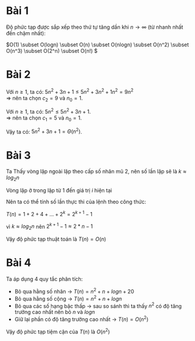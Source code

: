 # Bài 1
Độ phức tạp được sắp xếp theo thứ tự tăng dần khi $n \to \infty$ (từ nhanh nhất đến chậm nhất):

$O(1) \subset O(logn) \subset O(n) \subset O(nlogn) \subset O(n^2) \subset O(n^3) \subset O(2^n) \subset O(n!) $

# Bài 2

Với $n \ge 1$, ta có: $5n^2 + 3n + 1 \le 5n^2 + 3n^2 + 1n^2 = 9n^2$\
=> nên ta chọn $c_2 = 9$ và $n_0 = 1$.

Với $n \ge 1$, ta có: $5n^2 \le 5n^2 + 3n + 1$.\
=> nên ta chọn $c_1 = 5$ và $n_0 = 1$.

Vậy ta có: $5n^2 + 3n + 1 = \Theta(n^2)$.

# Bài 3

Ta Thấy vòng lặp ngoài lặp theo cấp số nhân mũ $2$, nên số lần lặp sẽ là $k \approx log_2{n}$

Vòng lặp ở trong lặp từ $1$ đến giá trị $i$ hiện tại

Nên ta có thể tính số lần thực thi của lệnh theo công thức:

$T(n) = 1 + 2 + 4 + \ldots + 2^k = 2^{k + 1} - 1$

vì $k \approx log_2{n}$ nên $2^{k + 1} - 1 \approx 2 * n - 1$

Vậy độ phức tạp thuật toán là $T(n) = O(n)$


# Bài 4

Ta áp dụng 4 quy tắc phân tích:
- Bỏ qua hằng số nhân -> $T(n) = n^2 + n + logn + 20$
- Bỏ qua hằng số cộng -> $T(n) = n^2 + n + logn$
- Bỏ qua các số hạng bậc thấp -> sau so sánh thì ta thấy $n^2$ có độ tăng trưởng cao nhất nên bỏ $n$ và $logn$
- Giữ lại phần có độ tăng trưởng cao nhất -> $T(n) = O(n^2)$

Vậy độ phức tạp tiệm cận của $T(n)$ là $O(n^2)$


